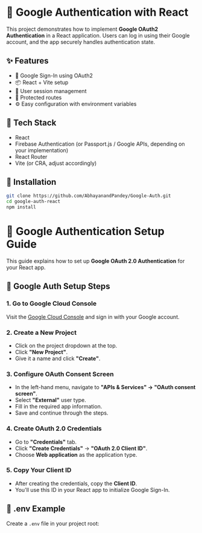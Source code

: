 # 🔐 Google Authentication with React

This project demonstrates how to implement **Google OAuth2 Authentication** in a React application. Users can log in using their Google account, and the app securely handles authentication state.

## ✨ Features

- 🔐 Google Sign-In using OAuth2
- 📦 React + Vite setup
- 🔄 User session management
- 🚫 Protected routes
- ⚙️ Easy configuration with environment variables

## 🚀 Tech Stack

- React
- Firebase Authentication (or Passport.js / Google APIs, depending on your implementation)
- React Router
- Vite (or CRA, adjust accordingly)

## 🔧 Installation

```bash
git clone https://github.com/AbhayanandPandey/Google-Auth.git
cd google-auth-react
npm install
```
# 🔐 Google Authentication Setup Guide

This guide explains how to set up **Google OAuth 2.0 Authentication** for your React app.

## 🚀 Google Auth Setup Steps

### 1. Go to Google Cloud Console

Visit the [Google Cloud Console](https://console.cloud.google.com/) and sign in with your Google account.

### 2. Create a New Project

- Click on the project dropdown at the top.
- Click **"New Project"**.
- Give it a name and click **"Create"**.

### 3. Configure OAuth Consent Screen

- In the left-hand menu, navigate to **"APIs & Services" → "OAuth consent screen"**.
- Select **"External"** user type.
- Fill in the required app information.
- Save and continue through the steps.

### 4. Create OAuth 2.0 Credentials

- Go to **"Credentials"** tab.
- Click **"Create Credentials"** → **"OAuth 2.0 Client ID"**.
- Choose **Web application** as the application type.


### 5. Copy Your Client ID

- After creating the credentials, copy the **Client ID**.
- You'll use this ID in your React app to initialize Google Sign-In.

## 📁 .env Example

Create a `.env` file in your project root:
